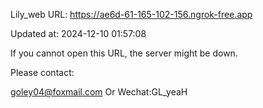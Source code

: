 Lily_web URL: https://ae6d-61-165-102-156.ngrok-free.app

Updated at: 2024-12-10 01:57:08

If you cannot open this URL, the server might be down.

Please contact: 

goley04@foxmail.com Or Wechat:GL_yeaH